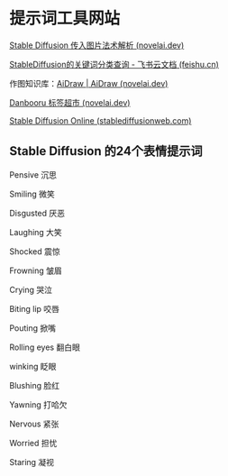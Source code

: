 # 提示词工具网站

[Stable Diffusion 传入图片法术解析 (novelai.dev)](https://spell.novelai.dev/)

[StableDiffusion的关键词分类查询 - 飞书云文档 (feishu.cn)](https://vkc4zz0ocm.feishu.cn/sheets/CyJHsOGV9h7lK0tRxiFcRUAUn3g)

作图知识库：[AiDraw | AiDraw (novelai.dev)](https://guide.novelai.dev/)

[Danbooru 标签超市 (novelai.dev)](https://tags.novelai.dev/)

[Stable Diffusion Online (stablediffusionweb.com)](https://stablediffusionweb.com/)

## Stable Diffusion 的24个表情提示词

Pensive 沉思

Smiling 微笑

Disgusted 厌恶

Laughing 大笑

Shocked 震惊

Frowning 皱眉

Crying 哭泣

Biting lip 咬唇

Pouting 掀嘴

Rolling eyes 翻白眼

winking 眨眼

Blushing 脸红

Yawning 打哈欠

Nervous 紧张

Worried 担忧

Staring 凝视